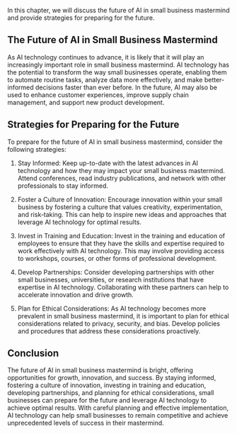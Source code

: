 
In this chapter, we will discuss the future of AI in small business mastermind and provide strategies for preparing for the future.

The Future of AI in Small Business Mastermind
---------------------------------------------

As AI technology continues to advance, it is likely that it will play an increasingly important role in small business mastermind. AI technology has the potential to transform the way small businesses operate, enabling them to automate routine tasks, analyze data more effectively, and make better-informed decisions faster than ever before. In the future, AI may also be used to enhance customer experiences, improve supply chain management, and support new product development.

Strategies for Preparing for the Future
---------------------------------------

To prepare for the future of AI in small business mastermind, consider the following strategies:

1. Stay Informed: Keep up-to-date with the latest advances in AI technology and how they may impact your small business mastermind. Attend conferences, read industry publications, and network with other professionals to stay informed.

2. Foster a Culture of Innovation: Encourage innovation within your small business by fostering a culture that values creativity, experimentation, and risk-taking. This can help to inspire new ideas and approaches that leverage AI technology for optimal results.

3. Invest in Training and Education: Invest in the training and education of employees to ensure that they have the skills and expertise required to work effectively with AI technology. This may involve providing access to workshops, courses, or other forms of professional development.

4. Develop Partnerships: Consider developing partnerships with other small businesses, universities, or research institutions that have expertise in AI technology. Collaborating with these partners can help to accelerate innovation and drive growth.

5. Plan for Ethical Considerations: As AI technology becomes more prevalent in small business mastermind, it is important to plan for ethical considerations related to privacy, security, and bias. Develop policies and procedures that address these considerations proactively.

Conclusion
----------

The future of AI in small business mastermind is bright, offering opportunities for growth, innovation, and success. By staying informed, fostering a culture of innovation, investing in training and education, developing partnerships, and planning for ethical considerations, small businesses can prepare for the future and leverage AI technology to achieve optimal results. With careful planning and effective implementation, AI technology can help small businesses to remain competitive and achieve unprecedented levels of success in their mastermind.
